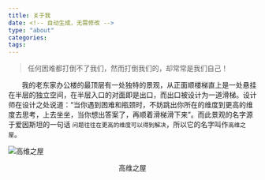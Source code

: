 ```yaml
---
title: 关于我
date: <!-- 自动生成，无需修改 -->
type: "about"
categories:
tags:
---
```


> 任何困难都打倒不了我们，然而打倒我们的，却常常是我们自己！

&#160; &#160; &#160; &#160;我的老东家办公楼的最顶层有一处独特的景观，从正面顺楼梯直上是一处悬挂在半层的独立空间，在半层入口的对面即是出口，而出口被设计为一道滑梯。设计师在设计之处说道：“当你遇到困难和瓶颈时，不妨跳出你所在的维度到更高的维度去思考，上去坐坐，当你想出答案了，再顺着滑梯滑下来”。而此景观的名字源于爱因斯坦的一句话 `问题往往在更高的维度可以得到解决`，所以它的名字叫作`高维之屋`。

![高维之屋](/images/高维之屋.jpg)
<center>高维之屋</center>